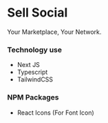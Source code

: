 # Sell Social
Your Marketplace, Your Network.

### Technology use

* Next JS
* Typescript
* TailwindCSS

### NPM Packages

* React Icons (For Font Icon)
